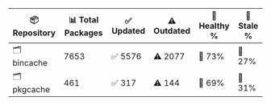| 📦 Repository | 📊 Total Packages | ✅ Updated | ⚠️ Outdated | 💚 Healthy % | 🔴 Stale % |
|---------------|-------------------|------------|-------------|-------------|------------|
| 🗂️ bincache | 7653 | ✅ 5576 | ⚠️ 2077 | 💚 73% | 🔴 27% |
| 🗂️ pkgcache | 461 | ✅ 317 | ⚠️ 144 | 💚 69% | 🔴 31% |
